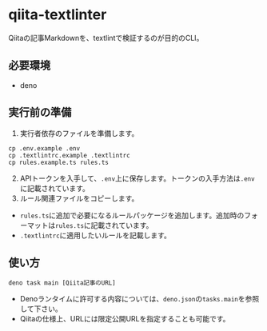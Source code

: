# qiita-textlinter

Qiitaの記事Markdownを、textlintで検証するのが目的のCLI。

## 必要環境

* deno

## 実行前の準備

1. 実行者依存のファイルを準備します。

``` console
cp .env.example .env
cp .textlintrc.example .textlintrc
cp rules.example.ts rules.ts
```

2. APIトークンを入手して、`.env`上に保存します。トークンの入手方法は`.env`に記載されています。
3. ルール関連ファイルをコピーします。
  * `rules.ts`に追加で必要になるルールパッケージを追加します。追加時のフォーマットは`rules.ts`に記載されています。
  * `.textlintrc`に適用したいルールを記載します。

## 使い方

```console
deno task main [Qiita記事のURL]
```

* Denoランタイムに許可する内容については、`deno.json`の`tasks.main`を参照して下さい。
* Qiitaの仕様上、URLには限定公開URLを指定することも可能です。
